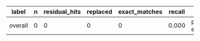 | label | n | residual_hits | replaced | exact_matches | recall | notes |
| --- | --- | --- | --- | --- | --- | --- |
| overall | 0 | 0 | 0 | 0 | 0.000 | pending evaluation |

